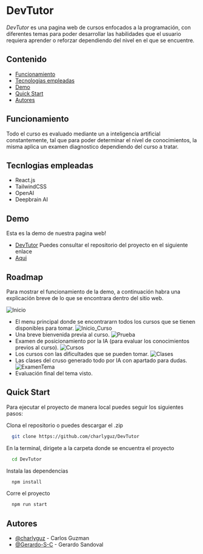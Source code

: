 
# DevTutor
*DevTutor* es una pagina web de cursos enfocados a la programación, con diferentes temas para poder desarrollar las habilidades que el usuario requiera aprender o reforzar dependiendo del nivel en el que se encuentre.

## Contenido

- [Funcionamiento](#Funcionamiento)
- [Tecnologias empleadas](#Tecnologias-empleadas)
- [Demo](#Demo)
- [Quick Start](#Quick-Start)
- [Autores](#Autores)
## Funcionamiento

Todo el curso es evaluado mediante un a inteligencia artificial constantemente, tal que para poder determinar el nivel de conocimientos, la misma aplica un examen diagnostico dependiendo del curso a tratar.


## Tecnlogias empleadas
- React.js
- TailwindCSS
- OpenAI
- Deepbrain AI
## Demo

Esta es la demo de nuestra pagina web!
- [DevTutor](https://devtutorai.azurewebsites.net/)
Puedes consultar el repositorio del proyecto en el siguiente enlace
- [Aqui](https://github.com/charlyguz/DevTutor)


## Roadmap

Para mostrar el funcionamiento de la demo, a continuación habra una explicación breve de lo que se encontrara dentro del sitio web.

![Inicio](https://github.com/charlyguz/DevTutor/src/assets/img/Menu.png?raw=true)
- El menu principal donde se encontrararn todos los cursos que se tienen disponibles para tomar.
![Inicio_Curso](https://github.com/charlyguz/DevTutor/src/assets/img/InicioCurso.png?raw=true)
- Una breve bienvenida previa al curso.
![Prueba](https://github.com/charlyguz/DevTutor/src/assets/img/ExamenPrueba.png?raw=true)
- Examen de posicionamiento por la IA (para evaluar los conocimientos previos al curso).
![Cursos](https://github.com/charlyguz/DevTutor/src/assets/img/Cursos.png?raw=true)
- Los cursos con las dificultades que se pueden tomar.
![Clases](https://github.com/charlyguz/DevTutor/src/assets/img/Clases.png?raw=true)
- Las clases del cruso generado todo por IA con apartado para dudas.
![ExamenTema](https://github.com/charlyguz/DevTutor/src/assets/img/ExamenClases.png?raw=true)
- Evaluación final del tema visto.
## Quick Start
Para ejecutar el proyecto de manera local puedes seguir los siguientes pasos:

Clona el repositorio o puedes descargar el .zip

```bash
  git clone https://github.com/charlyguz/DevTutor
```

En la terminal, dirigete a la carpeta donde se encuentra el proyecto

```bash
  cd DevTutor
```

Instala las dependencias

```bash
  npm install
```

Corre el proyecto

```bash
  npm run start
```


## Autores

- [@charlyguz](https://www.github.com/octokatherine) - Carlos Guzman
- [@Gerardo-S-C](https://github.com/Gerardo-S-C) - Gerardo Sandoval

